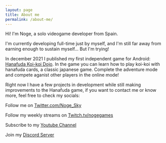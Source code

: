 ```yaml
---
layout: page
title: About me
permalink: /about-me/
---
```


Hi! I'm Noge, a solo videogame developer from Spain.

I'm currently developing full-time just by myself, and I'm still far away from earning enough to sustain myself... But I'm trying!

In december 2021 I published my first independent game for Android: [Hanafuda Koi-koi Dojo](https://play.google.com/store/apps/details?id=com.Noge.HanafudaKoikoi). In the game you can learn how to play koi-koi with hanafuda cards, a classic japanese game. Complete the adventure mode and compete aganist other players in the online mode!

Right now I have a few projects in development while still making improvements to the Hanafuda game, if you want to contact me or know more, feel free to check my socials:

Follow me on [Twitter.com/Noge_Sky](https://twitter.com/Noge_Sky)

Follow my weekly streams on [Twitch.tv/nogegames](https://www.twitch.tv/nogegames)

Subscribe to my [Youtube Channel](https://www.youtube.com/channel/UCGZNJxZ_s1ONgvCER7TAGLA)

Join my [Discord Server](https://discord.gg/s9Gs8P7xd3)


